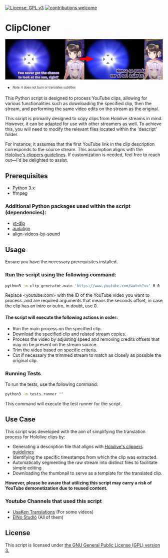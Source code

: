 [![License: GPL v3](https://img.shields.io/badge/License-GPLv3-blue.svg)](https://www.gnu.org/licenses/gpl-3.0)
[![contributions welcome](https://img.shields.io/badge/contributions-welcome-brightgreen.svg?style=flat)](https://github.com/dwyl/esta/issues)
# ClipCloner
![screenshot](https://github.com/EGA-SUPREMO/ClipCloner/blob/master/Screenshot%202024-04-21%2018%3A56%3A16.webp)
* <sub><sup>Note: it does not burn or translates subtitles</sub></sup>

This Python script is designed to process YouTube clips, allowing for various functionalities such as downloading the specified clip, then the stream, and performing the same video edits on the stream as the original.

This script is primarily designed to copy clips from Hololive streams in mind. However, it can be adapted for use with other streamers as well. To achieve this, you will need to modify the relevant files located within the 'descript' folder.

For instance, it assumes that the first YouTube link in the clip description corresponds to the source stream. This assumption aligns with the [Hololive's clippers guidelines](https://hololivepro.com/en/terms/). If customization is needed, feel free to reach out—I'd be delighted to assist.

## Prerequisites
* Python 3.x
* ffmpeg
### Additional Python packages used within the script (dependencies):
* [yt-dlp](https://github.com/yt-dlp/yt-dlp)
* [audalign](https://github.com/benfmiller/audalign)
* [align-videos-by-sound](https://github.com/align-videos-by-sound/align-videos-by-sound)

## Usage
Ensure you have the necessary prerequisites installed.

### Run the script using the following command:

```bash
python3 -m clip_generator.main 'https://www.youtube.com/watch?v=' 0 0
```

Replace <youtube.com> with the ID of the YouTube video you want to process.
<arg2> and <arg3> are required arguments that means the seconds offset, in case the clip has an intro or outro, in doubt, use 0.
#### The script will execute the following actions in order:

* Run the main process on the specified clip.
* Download the specified clip and related stream copies.
* Process the video by adjusting speed and removing credits offsets that may no be present on the stream source.
* Trim the video based on specific criteria.
* Cut if necessary the trimmed stream to match as closely as possible the original clip.

### Running Tests
To run the tests, use the following command:
```bash
python3 -m tests.runner ""
```

This command will execute the test runner for the script.

## Use Case
This script was developed with the aim of simplifying the translation process for Hololive clips by:

* Generating a description file that aligns with [Hololive's clippers guidelines](https://hololivepro.com/en/terms/)
* Identifying the specific timestamps from which the clip was extracted.
* Automatically segmenting the raw stream into distinct files to facilitate simple editing
* Downloading the thumbnail to serve as a template for the translated clip.

**However, please be aware that utilizing this script may carry a risk of YouTube demonetization due to reused content.**

### Youtube Channels that used this script
* [UsaKen Translations](https://www.youtube.com/@UsaKenTranslations) (For some videos)
* [ElNo Studió](https://www.youtube.com/@elnostudio8994) (All of them)

## License
This script is licensed under [the GNU General Public License (GPL) version 3.](https://www.gnu.org/licenses/gpl-3.0.html)
